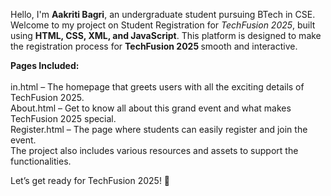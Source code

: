 Hello, I'm <b>Aakriti Bagri</b>, an undergraduate student pursuing BTech in CSE.
Welcome to my project on Student Registration for <i>TechFusion 2025</i>, built using <b>HTML, CSS, XML, and JavaScript</b>. This platform is designed to make the registration process for <b> TechFusion 2025 </b>smooth and interactive.

<b>Pages Included:<br><br></b>
in.html – The homepage that greets users with all the exciting details of TechFusion 2025.<br>
About.html – Get to know all about this grand event and what makes TechFusion 2025 special.<br>
Register.html – The page where students can easily register and join the event.<br>
The project also includes various resources and assets to support the functionalities.<br>

Let’s get ready for TechFusion 2025! 🚀
